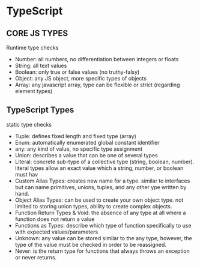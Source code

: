 # TypeScript

## CORE JS TYPES

Runtime type checks

- Number: all numbers, no differentiation between integers or floats
- String: all text values
- Boolean: only true or false values (no truthy-falsy)
- Object: any JS object, more specific types of objects
- Array: any javascript array, type can be flexible or strict (regarding element types)

## TypeScript Types

static type checks

- Tuple: defines fixed length and fixed type (array)
- Enum: automatically enumerated global constant identifier
- any: any kind of value, no specific type assignment
- Union: describes a value that can be one of several types
- Literal: concrete sub-type of a collective type (string, boolean, number). literal types allow an exact value which a string, number, or boolean must hav
- Custom Alias Types: creates new name for a type. similar to interfaces but can name primitives, unions, tuples, and any other ype written by hand.
- Object Alias Types: can be used to create your own object type. not limited to storing union types, ability to create complex objects.
- Function Return Types & Void: the absence of any type at all where a function does not return a value
- Functions as Types: describe which type of function specifically to use with expected values/parameters
- Unknown: any value can be stored similar to the any type, however, the type of the value must be checked in order to be reassigned.
- Never: is the return type for functions that always throws an exception or never returns.
